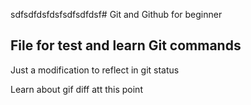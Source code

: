 sdfsdfdsfdsfsdfsdfdsf# Git and Github for beginner

## File for test and learn Git commands

Just a modification to reflect in git status

Learn about gif diff att this point
